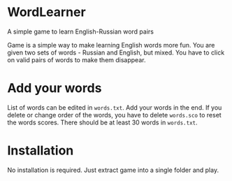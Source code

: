 # WordLearner
A simple game to learn English-Russian word pairs 

Game is a simple way to make learning English words more fun. You are given two sets of words - Russian and English, but mixed. You have to click on valid pairs of words to make them disappear.

# Add your words
List of words can be edited in `words.txt`. Add your words in the end. If you delete or change order of the words, you have to delete `words.sco` to reset the words scores.
There should be at least 30 words in `words.txt`.

# Installation
No installation is required. Just extract game into a single folder and play.